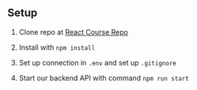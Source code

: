 ## Setup

1. Clone repo at [React Course Repo](https://github.com/LearnWebCode/react-course/tree/master)

2. Install with `npm install`

3. Set up connection in `.env` and set up `.gitignore`

4. Start our backend API with command `npm run start`
